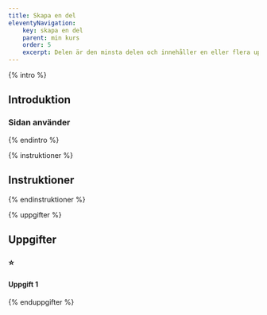 ```yaml
---
title: Skapa en del
eleventyNavigation:
    key: skapa en del
    parent: min kurs
    order: 5
    excerpt: Delen är den minsta delen och innehåller en eller flera uppgifter att göra
---
```


{% intro %}

## Introduktion

### Sidan använder

{% endintro %}

{% instruktioner %}

## Instruktioner

{% endinstruktioner %}

{% uppgifter %}

## Uppgifter

### ⭐

#### Uppgift 1

{% enduppgifter %}

